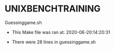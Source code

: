# UNIXBENCHTRAINING
Guessinggame.sh

* This Make file was ran at: 2020-06-20:14:20:31

 * There were 28 lines in guessinggame.sh

